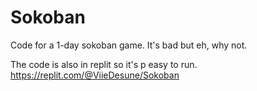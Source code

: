 # Sokoban
Code for a 1-day sokoban game.
It's bad but eh, why not.

The code is also in replit so it's p easy to run. 
https://replit.com/@ViieDesune/Sokoban

